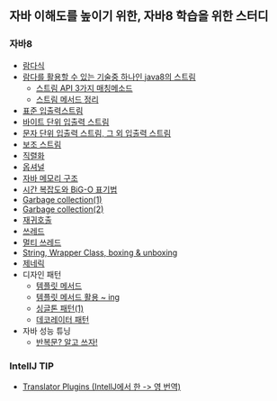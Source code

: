 ## 자바 이해도를 높이기 위한, 자바8 학습을 위한 스터디

### 자바8
  
* [람다식](https://junghyungil.tistory.com/39?category=892275)
* [람다를 활용할 수 있는 기술중 하나인 java8의 스트림](https://junghyungil.tistory.com/40?category=892275)
    * [스트림 API 3가지 매칭메소드](https://junghyungil.tistory.com/48?category=892275)
    * [스트림 메서드 정리](https://junghyungil.tistory.com/49?category=892275)
* [표준 입출력스트림](https://junghyungil.tistory.com/72?category=892275) 
* [바이트 단위 입출력 스트림](https://junghyungil.tistory.com/73?category=892275)   
* [문자 단위 입출력 스트림, 그 외 입출력 스트림](https://junghyungil.tistory.com/74?category=892275)
* [보조 스트림](https://junghyungil.tistory.com/75?category=892275)
* [직렬화](https://junghyungil.tistory.com/77?category=892275)
* [옵셔널](https://junghyungil.tistory.com/44?category=892275)
* [자바 메모리 구조](https://junghyungil.tistory.com/14?category=892275)
* [시간 복잡도와 BiG-O 표기법](https://junghyungil.tistory.com/10?category=892275)
* [Garbage collection(1)](https://junghyungil.tistory.com/8?category=892275)
* [Garbage collection(2)](https://junghyungil.tistory.com/9?category=892275)
* [재귀호출](https://junghyungil.tistory.com/16?category=892275)
* [쓰레드](https://junghyungil.tistory.com/68?category=892275)
* [멀티 쓰레드](https://junghyungil.tistory.com/69?category=892275)
* [String, Wrapper Class, boxing & unboxing](https://junghyungil.tistory.com/70?category=892275)
* [제네릭](https://junghyungil.tistory.com/71?category=892275)
* 디자인 패턴
    * [템플릿 메서드](https://junghyungil.tistory.com/64?category=892275)
    * [템플릿 메서드 활용 ~ ing]()
    * [싱글톤 패턴(1)](https://junghyungil.tistory.com/66?category=892275)
    * [데코레이터 패턴](https://junghyungil.tistory.com/67?category=892275)
* 자바 성능 튜닝
   * [반복문? 알고 쓰자!](https://junghyungil.tistory.com/65?category=892275)
    
    
### IntellJ TIP

* [Translator Plugins (IntellJ에서 한 -> 영 번역)](https://junghyungil.tistory.com/63?category=905725)

